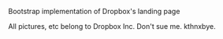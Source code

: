 Bootstrap implementation of Dropbox's landing page

All pictures, etc belong to Dropbox Inc. Don't sue me. kthnxbye. 

